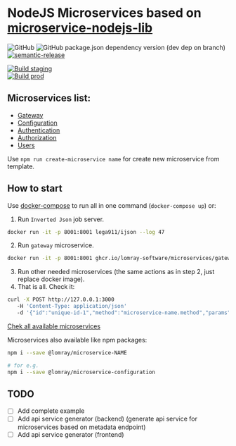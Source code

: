 # NodeJS Microservices based on [microservice-nodejs-lib](https://github.com/Lomray-Software/microservice-nodejs-lib)

![GitHub](https://img.shields.io/github/license/Lomray-Software/microservices)
![GitHub package.json dependency version (dev dep on branch)](https://img.shields.io/github/package-json/dependency-version/Lomray-Software/microservices/dev/typescript/staging)
[![semantic-release](https://img.shields.io/badge/%20%20%F0%9F%93%A6%F0%9F%9A%80-semantic--release-e10079.svg)](https://github.com/semantic-release/semantic-release)

[![Build staging](https://github.com/Lomray-Software/microservices/actions/workflows/build.yml/badge.svg?branch=staging)](https://github.com/Lomray-Software/microservices/actions/workflows/build.yml)   
[![Build prod](https://github.com/Lomray-Software/microservices/actions/workflows/build.yml/badge.svg?branch=prod)](https://github.com/Lomray-Software/microservices/actions/workflows/build.yml)

## Microservices list:
 - [Gateway](microservices/gateway)
 - [Configuration](microservices/configuration)
 - [Authentication](microservices/authentication)
 - [Authorization](microservices/authorization)
 - [Users](microservices/users)
 
Use `npm run create-microservice name` for create new microservice from template.

## How to start
Use [docker-compose](docker-compose.yml) to run all in one command (`docker-compose up`) or:

1. Run `Inverted Json` job server.
```bash
docker run -it -p 8001:8001 lega911/ijson --log 47
```
2. Run `gateway` microservice.
```bash
docker run -it -p 8001:8001 ghcr.io/lomray-software/microservices/gateway:latest-staging
```
3. Run other needed microservices (the same actions as in step 2, just replace docker image).
4. That is all. Check it:
```bash
curl -X POST http://127.0.0.1:3000
   -H 'Content-Type: application/json'
   -d '{"id":"unique-id-1","method":"microservice-name.method","params":{}}'
```

[Chek all available microservices](https://github.com/orgs/Lomray-Software/packages?repo_name=microservices)   

Microservices also available like npm packages:   
```bash
npm i --save @lomray/microservice-NAME

# for e.g.
npm i --save @lomray/microservice-configuration
```

## TODO
- [ ] Add complete example
- [ ] Add api service generator (backend) (generate api service for microservices based on metadata endpoint)
- [ ] Add api service generator (frontend)
